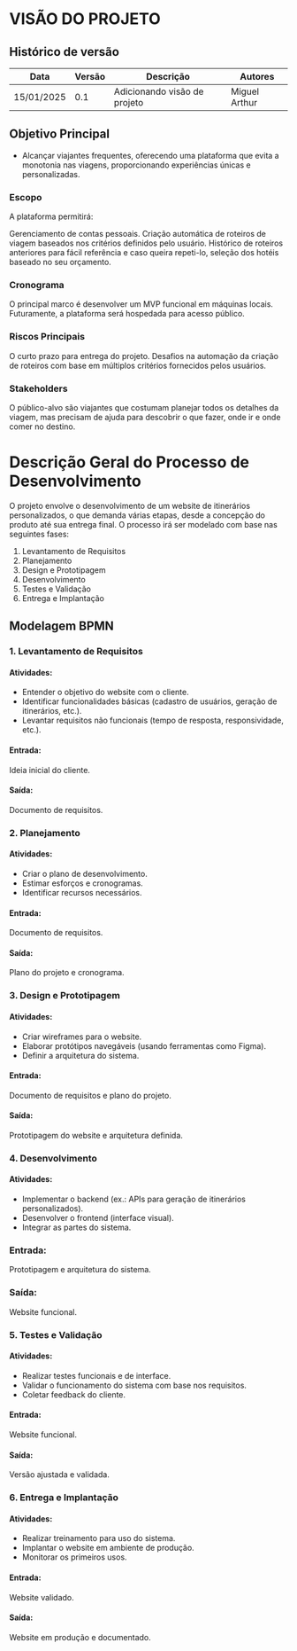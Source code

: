# VISÃO DO PROJETO

## Histórico de versão

|Data|Versão|Descrição|Autores|
|--|--|--|--|
|15/01/2025|0.1|Adicionando visão de projeto|Miguel Arthur|


## Objetivo Principal
- Alcançar viajantes frequentes, oferecendo uma plataforma que evita a monotonia nas viagens, proporcionando experiências únicas e personalizadas.

### Escopo

A plataforma permitirá:

Gerenciamento de contas pessoais. Criação automática de roteiros de viagem baseados nos critérios definidos pelo usuário. Histórico de roteiros anteriores para fácil referência e caso queira repeti-lo, seleção dos hotéis baseado no seu orçamento.

### Cronograma

O principal marco é desenvolver um MVP funcional em máquinas locais. Futuramente, a plataforma será hospedada para acesso público.

### Riscos Principais

O curto prazo para entrega do projeto. Desafios na automação da criação de roteiros com base em múltiplos critérios fornecidos pelos usuários.

### Stakeholders

O público-alvo são viajantes que costumam planejar todos os detalhes da viagem, mas precisam de ajuda para descobrir o que fazer, onde ir e onde comer no destino.

# Descrição Geral do Processo de Desenvolvimento 

O projeto envolve o desenvolvimento de um website de itinerários personalizados, o que demanda várias etapas, desde a concepção do produto até sua entrega final. O processo irá ser modelado com base nas seguintes fases:

1. Levantamento de Requisitos
2. Planejamento
3. Design e Prototipagem
4. Desenvolvimento
5. Testes e Validação
6. Entrega e Implantação

## Modelagem BPMN

### 1. Levantamento de Requisitos
#### Atividades:
- Entender o objetivo do website com o cliente.
- Identificar funcionalidades básicas (cadastro de usuários, geração de itinerários, etc.).
- Levantar requisitos não funcionais (tempo de resposta, responsividade, etc.).
  
#### Entrada: 
Ideia inicial do cliente.
#### Saída: 
Documento de requisitos.

### 2. Planejamento
#### Atividades:
- Criar o plano de desenvolvimento.
- Estimar esforços e cronogramas.
- Identificar recursos necessários.
  
#### Entrada: 
Documento de requisitos.
#### Saída: 
Plano do projeto e cronograma.

### 3. Design e Prototipagem
#### Atividades:
- Criar wireframes para o website.
- Elaborar protótipos navegáveis (usando ferramentas como Figma).
- Definir a arquitetura do sistema.
  
#### Entrada: 
Documento de requisitos e plano do projeto.
#### Saída: 
Prototipagem do website e arquitetura definida.

### 4. Desenvolvimento
#### Atividades:
- Implementar o backend (ex.: APIs para geração de itinerários personalizados).
- Desenvolver o frontend (interface visual).
- Integrar as partes do sistema.
  
### Entrada: 
Prototipagem e arquitetura do sistema.
### Saída: 
Website funcional.

### 5. Testes e Validação
#### Atividades:
- Realizar testes funcionais e de interface.
- Validar o funcionamento do sistema com base nos requisitos.
- Coletar feedback do cliente.
  
#### Entrada: 
Website funcional.
#### Saída: 
Versão ajustada e validada.

### 6. Entrega e Implantação
#### Atividades:
- Realizar treinamento para uso do sistema.
- Implantar o website em ambiente de produção.
- Monitorar os primeiros usos.
  
#### Entrada: 
Website validado.
#### Saída: 
Website em produção e documentado.